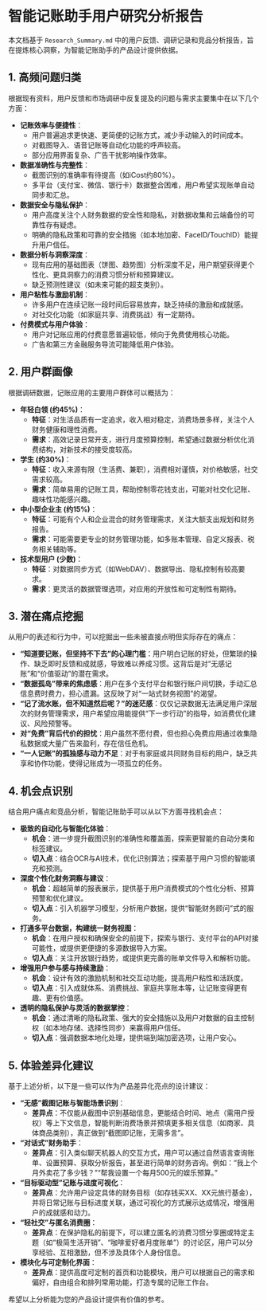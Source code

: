# 智能记账助手用户研究分析报告

本文档基于 `Research_Summary.md` 中的用户反馈、调研记录和竞品分析报告，旨在提炼核心洞察，为智能记账助手的产品设计提供依据。

## 1. 高频问题归类

根据现有资料，用户反馈和市场调研中反复提及的问题与需求主要集中在以下几个方面：

*   **记账效率与便捷性**：
    *   用户普遍追求更快速、更简便的记账方式，减少手动输入的时间成本。
    *   对截图导入、语音记账等自动化功能的呼声较高。
    *   部分应用界面复杂、广告干扰影响操作效率。
*   **数据准确性与完整性**：
    *   截图识别的准确率有待提高（如iCost约80%）。
    *   多平台（支付宝、微信、银行卡）数据整合困难，用户希望实现账单自动同步和汇总。
*   **数据安全与隐私保护**：
    *   用户高度关注个人财务数据的安全性和隐私，对数据收集和云端备份的可靠性存有疑虑。
    *   明确的隐私政策和可靠的安全措施（如本地加密、FaceID/TouchID）能提升用户信任。
*   **数据分析与洞察深度**：
    *   现有应用的基础图表（饼图、趋势图）分析深度不足，用户期望获得更个性化、更具洞察力的消费习惯分析和预算建议。
    *   缺乏预测性建议（如未来可能的超支类别）。
*   **用户粘性与激励机制**：
    *   许多用户在连续记账一段时间后容易放弃，缺乏持续的激励和成就感。
    *   对社交化功能（如家庭共享、消费挑战）有一定期待。
*   **付费模式与用户体验**：
    *   用户对记账应用的付费意愿普遍较低，倾向于免费使用核心功能。
    *   广告和第三方金融服务导流可能降低用户体验。

## 2. 用户群画像

根据调研数据，记账应用的主要用户群体可以概括为：

*   **年轻白领 (约45%)**：
    *   **特征**：对生活品质有一定追求，收入相对稳定，消费场景多样，关注个人财务健康和理性消费。
    *   **需求**：高效记录日常开支，进行月度预算控制，希望通过数据分析优化消费结构，对新技术的接受度较高。
*   **学生 (约30%)**：
    *   **特征**：收入来源有限（生活费、兼职），消费相对谨慎，对价格敏感，社交需求较高。
    *   **需求**：简单易用的记账工具，帮助控制零花钱支出，可能对社交化记账、趣味性功能感兴趣。
*   **中小型企业主 (约15%)**：
    *   **特征**：可能有个人和企业混合的财务管理需求，关注大额支出规划和财务报告。
    *   **需求**：可能需要更专业的财务管理功能，如多账本管理、自定义报表、税务相关辅助等。
*   **技术型用户 (少数)**：
    *   **特征**：对数据同步方式（如WebDAV）、数据导出、隐私控制有较高要求。
    *   **需求**：更灵活的数据管理选项，对应用的开放性和可定制性有期待。

## 3. 潜在痛点挖掘

从用户的表述和行为中，可以挖掘出一些未被直接点明但实际存在的痛点：

*   **“知道要记账，但坚持不下去”的心理门槛**：用户明白记账的好处，但繁琐的操作、缺乏即时反馈和成就感，导致难以养成习惯。这背后是对“无感记账”和“价值驱动”的潜在需求。
*   **“数据孤岛”带来的焦虑感**：用户在多个支付平台和银行账户间切换，手动汇总信息费时费力，担心遗漏。这反映了对“一站式财务视图”的渴望。
*   **“记了流水账，但不知道然后呢？”的迷茫感**：仅仅记录数据无法满足用户深层次的财务管理需求，用户希望应用能提供“下一步行动”的指导，如消费优化建议、风险预警等。
*   **对“免费”背后代价的担忧**：用户虽然不愿付费，但也担心免费应用通过收集隐私数据或大量广告来盈利，存在信任危机。
*   **“一人记账”的孤独感与动力不足**：对于有家庭或共同财务目标的用户，缺乏共享和协作功能，使得记账成为一项孤立的任务。

## 4. 机会点识别

结合用户痛点和竞品分析，智能记账助手可以从以下方面寻找机会点：

*   **极致的自动化与智能化体验**：
    *   **机会**：进一步提升截图识别的准确性和覆盖面，探索更智能的自动分类和标签建议。
    *   **切入点**：结合OCR与AI技术，优化识别算法；探索基于用户习惯的智能填充和预测。
*   **深度个性化财务洞察与建议**：
    *   **机会**：超越简单的报表展示，提供基于用户消费模式的个性化分析、预算预警和优化建议。
    *   **切入点**：引入机器学习模型，分析用户数据，提供“智能财务顾问”式的服务。
*   **打通多平台数据，构建统一财务视图**：
    *   **机会**：在用户授权和确保安全的前提下，探索与银行、支付平台的API对接可能性，或提供更便捷的多源数据导入方案。
    *   **切入点**：关注开放银行趋势，或提供更完善的账单文件导入和解析功能。
*   **增强用户参与感与持续激励**：
    *   **机会**：设计有效的激励机制和社交互动功能，提高用户粘性和活跃度。
    *   **切入点**：引入成就体系、消费挑战、家庭共享账本等，让记账变得更有趣、更有价值感。
*   **透明的隐私保护与灵活的数据掌控**：
    *   **机会**：通过清晰的隐私政策、强大的安全措施以及用户对数据的自主控制权（如本地存储、选择性同步）来赢得用户信任。
    *   **切入点**：强调数据本地化处理，提供端到端加密选项，让用户安心。

## 5. 体验差异化建议

基于上述分析，以下是一些可以作为产品差异化亮点的设计建议：

*   **“无感”截图记账与智能场景识别**：
    *   **差异点**：不仅能从截图中识别基础信息，更能结合时间、地点（需用户授权）等上下文信息，智能判断消费场景并预填更多相关信息（如商家、具体商品类别），真正做到“截图即记账，无需多言”。
*   **“对话式”财务助手**：
    *   **差异点**：引入类似聊天机器人的交互方式，用户可以通过自然语言查询账单、设置预算、获取分析报告，甚至进行简单的财务咨询。例如：“我上个月外卖花了多少钱？”“帮我设置一个每月500元的娱乐预算。”
*   **“目标驱动型”记账与进度可视化**：
    *   **差异点**：允许用户设定具体的财务目标（如存钱买XX、XX元旅行基金），并将日常记账与目标进度关联，通过可视化的方式展示达成情况，增强用户的成就感和动力。
*   **“轻社交”与匿名消费圈**：
    *   **差异点**：在保护隐私的前提下，可以建立匿名的消费习惯分享圈或特定主题（如“极简生活开销”、“咖啡爱好者月度账单”）的讨论区，用户可以分享经验、互相激励，但不涉及具体个人身份信息。
*   **模块化与可定制化界面**：
    *   **差异点**：提供高度可定制的首页和功能模块，用户可以根据自己的需求和偏好，自由组合和排列常用功能，打造专属的记账工作台。

希望以上分析能为您的产品设计提供有价值的参考。